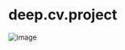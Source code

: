# deep.cv.project

![image](https://github.com/wwinin/deep.cv.project/assets/103291492/bdc39b03-15e1-4dec-9a52-1d181a9b9697)


